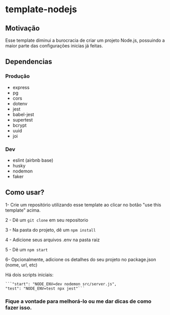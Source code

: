 # template-nodejs

## Motivação

Esse template diminui a burocracia de criar um projeto Node.js, possuindo a maior parte das configurações inicias já feitas. 

## Dependencias

### Produção
- express
- pg 
- cors
- dotenv
- jest 
- babel-jest
- supertest
- bcrypt
- uuid
- joi

### Dev
- eslint (airbnb base)
- husky
- nodemon
- faker

## Como usar?

1- Crie um repositório utilizando esse template ao clicar no botão "use this template" acima. 

2 -  Dê um ```git clone``` em seu repositorio

3 - Na pasta do projeto, dê um ```npm install```

4 - Adicione seus arquivos .env na pasta raiz

5 - Dẽ um ```npm start```

6- Opcionalmente, adicione os detalhes do seu projeto no package.json (nome, url, etc)

Há dois scripts iniciais:

    ```"start": "NODE_ENV=dev nodemon src/server.js",
    "test": "NODE_ENV=test npx jest"```

### Fique a vontade para melhorá-lo ou me dar dicas de como fazer isso.
